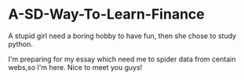 # A-SD-Way-To-Learn-Finance
A stupid girl need a boring hobby to have fun, then she chose to study python.

I'm preparing for my essay which need me to spider data from centain webs,so I'm here.
Nice to meet you guys!
